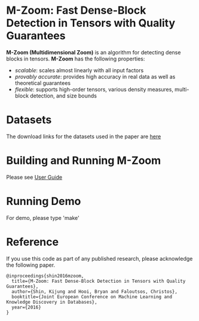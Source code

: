 M-Zoom: Fast Dense-Block Detection in Tensors with Quality Guarantees
========================
**M-Zoom (Multidimensional Zoom)** is an algorithm for detecting dense blocks in tensors.
**M-Zoom** has the following properties:
 * *scalable*: scales almost linearly with all input factors
 * *provably accurate*: provides high accuracy in real data as well as theoretical guarantees
 * *flexible*: supports high-order tensors, various density measures, multi-block detection, and size bounds

Datasets
========================
The download links for the datasets used in the paper are [here](http://www.cs.cmu.edu/~kijungs/codes/mzoom/)

Building and Running M-Zoom
========================
Please see [User Guide](user_guide.pdf)

Running Demo
========================
For demo, please type 'make'

Reference
========================
If you use this code as part of any published research, please acknowledge the following paper.
```
@inproceedings{shin2016mzoom,
  title={M-Zoom: Fast Dense-Block Detection in Tensors with Quality Guarantees},
  author={Shin, Kijung and Hooi, Bryan and Faloutsos, Christos},
  booktitle={Joint European Conference on Machine Learning and Knowledge Discovery in Databases},
  year={2016}
}
```
